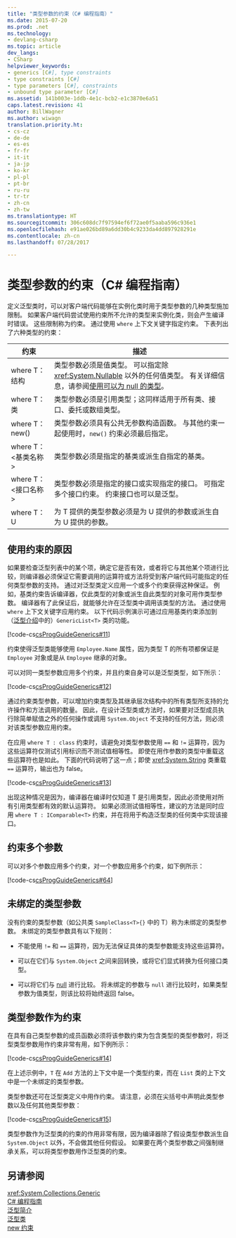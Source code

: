 ```yaml
---
title: "类型参数的约束（C# 编程指南）"
ms.date: 2015-07-20
ms.prod: .net
ms.technology:
- devlang-csharp
ms.topic: article
dev_langs:
- CSharp
helpviewer_keywords:
- generics [C#], type constraints
- type constraints [C#]
- type parameters [C#], constraints
- unbound type parameter [C#]
ms.assetid: 141b003e-1ddb-4e1c-bcb2-e1c3870e6a51
caps.latest.revision: 41
author: BillWagner
ms.author: wiwagn
translation.priority.ht:
- cs-cz
- de-de
- es-es
- fr-fr
- it-it
- ja-jp
- ko-kr
- pl-pl
- pt-br
- ru-ru
- tr-tr
- zh-cn
- zh-tw
ms.translationtype: HT
ms.sourcegitcommit: 306c608dc7f97594ef6f72ae0f5aaba596c936e1
ms.openlocfilehash: e91ae026bd89a6dd30b4c9233da4dd897928291e
ms.contentlocale: zh-cn
ms.lasthandoff: 07/28/2017

---
```

# <a name="constraints-on-type-parameters-c-programming-guide"></a>类型参数的约束（C# 编程指南）
定义泛型类时，可以对客户端代码能够在实例化类时用于类型参数的几种类型施加限制。 如果客户端代码尝试使用约束所不允许的类型来实例化类，则会产生编译时错误。 这些限制称为约束。 通过使用 `where` 上下文关键字指定约束。 下表列出了六种类型的约束：  
  
|约束|描述|  
|----------------|-----------------|  
|where T：结构|类型参数必须是值类型。 可以指定除 <xref:System.Nullable> 以外的任何值类型。 有关详细信息，请参阅[使用可以为 null 的类型](../../../csharp/programming-guide/nullable-types/using-nullable-types.md)。|  
|where T：类|类型参数必须是引用类型；这同样适用于所有类、接口、委托或数组类型。|  
|where T：new()|类型参数必须具有公共无参数构造函数。 与其他约束一起使用时，`new()` 约束必须最后指定。|  
|where T：\<基类名称>|类型参数必须是指定的基类或派生自指定的基类。|  
|where T：\<接口名称>|类型参数必须是指定的接口或实现指定的接口。 可指定多个接口约束。 约束接口也可以是泛型。|  
|where T：U|为 T 提供的类型参数必须是为 U 提供的参数或派生自为 U 提供的参数。|  
  
## <a name="why-use-constraints"></a>使用约束的原因  
 如果要检查泛型列表中的某个项，确定它是否有效，或者将它与其他某个项进行比较，则编译器必须保证它需要调用的运算符或方法将受到客户端代码可能指定的任何类型参数的支持。 通过对泛型类定义应用一个或多个约束获得这种保证。 例如，基类约束告诉编译器，仅此类型的对象或派生自此类型的对象可用作类型参数。 编译器有了此保证后，就能够允许在泛型类中调用该类型的方法。 通过使用 `where` 上下文关键字应用约束。 以下代码示例演示可通过应用基类约束添加到（[泛型介绍](../../../csharp/programming-guide/generics/introduction-to-generics.md)中的）`GenericList<T>` 类的功能。  
  
 [!code-cs[csProgGuideGenerics#11](../../../csharp/programming-guide/generics/codesnippet/CSharp/constraints-on-type-parameters_1.cs)]  
  
 约束使得泛型类能够使用 `Employee.Name` 属性，因为类型 T 的所有项都保证是 `Employee` 对象或是从 `Employee` 继承的对象。  
  
 可以对同一类型参数应用多个约束，并且约束自身可以是泛型类型，如下所示：  
  
 [!code-cs[csProgGuideGenerics#12](../../../csharp/programming-guide/generics/codesnippet/CSharp/constraints-on-type-parameters_2.cs)]  
  
 通过约束类型参数，可以增加约束类型及其继承层次结构中的所有类型所支持的允许操作和方法调用的数量。 因此，在设计泛型类或方法时，如果要对泛型成员执行除简单赋值之外的任何操作或调用 `System.Object` 不支持的任何方法，则必须对该类型参数应用约束。  
  
 在应用 `where T : class` 约束时，请避免对类型参数使用 `==` 和 `!=` 运算符，因为这些运算符仅测试引用标识而不测试值相等性。 即使在用作参数的类型中重载这些运算符也是如此。 下面的代码说明了这一点；即使 <xref:System.String> 类重载 `==` 运算符，输出也为 false。  
  
 [!code-cs[csProgGuideGenerics#13](../../../csharp/programming-guide/generics/codesnippet/CSharp/constraints-on-type-parameters_3.cs)]  
  
 出现这种情况是因为，编译器在编译时仅知道 T 是引用类型，因此必须使用对所有引用类型都有效的默认运算符。 如果必须测试值相等性，建议的方法是同时应用 `where T : IComparable<T>` 约束，并在将用于构造泛型类的任何类中实现该接口。  
  
## <a name="constraining-multiple-parameters"></a>约束多个参数  
 可以对多个参数应用多个约束，对一个参数应用多个约束，如下例所示：  
  
 [!code-cs[csProgGuideGenerics#64](../../../csharp/programming-guide/generics/codesnippet/CSharp/constraints-on-type-parameters_4.cs)]  
  
## <a name="unbounded-type-parameters"></a>未绑定的类型参数  
 没有约束的类型参数（如公共类 `SampleClass<T>{}` 中的 T）称为未绑定的类型参数。 未绑定的类型参数具有以下规则：  
  
-   不能使用 `!=` 和 `==` 运算符，因为无法保证具体的类型参数能支持这些运算符。  
  
-   可以在它们与 `System.Object` 之间来回转换，或将它们显式转换为任何接口类型。  
  
-   可以将它们与 [null](../../../csharp/language-reference/keywords/null.md) 进行比较。 将未绑定的参数与 `null` 进行比较时，如果类型参数为值类型，则该比较将始终返回 false。  
  
## <a name="type-parameters-as-constraints"></a>类型参数作为约束  
 在具有自己类型参数的成员函数必须将该参数约束为包含类型的类型参数时，将泛型类型参数用作约束非常有用，如下例所示：  
  
 [!code-cs[csProgGuideGenerics#14](../../../csharp/programming-guide/generics/codesnippet/CSharp/constraints-on-type-parameters_5.cs)]  
  
 在上述示例中，`T` 在 `Add` 方法的上下文中是一个类型约束，而在 `List` 类的上下文中是一个未绑定的类型参数。  
  
 类型参数还可在泛型类定义中用作约束。 请注意，必须在尖括号中声明此类型参数以及任何其他类型参数：  
  
 [!code-cs[csProgGuideGenerics#15](../../../csharp/programming-guide/generics/codesnippet/CSharp/constraints-on-type-parameters_6.cs)]  
  
 类型参数作为泛型类的约束的作用非常有限，因为编译器除了假设类型参数派生自 `System.Object` 以外，不会做其他任何假设。 如果要在两个类型参数之间强制继承关系，可以将类型参数用作泛型类的约束。  
  
## <a name="see-also"></a>另请参阅  
 <xref:System.Collections.Generic>   
 [C# 编程指南](../../../csharp/programming-guide/index.md)   
 [泛型简介](../../../csharp/programming-guide/generics/introduction-to-generics.md)   
 [泛型类](../../../csharp/programming-guide/generics/generic-classes.md)   
 [new 约束](../../../csharp/language-reference/keywords/new-constraint.md)

